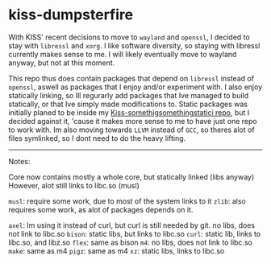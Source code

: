 # kiss-dumpsterfire

With KISS' recent decisions to move to `wayland` and `openssl`, I decided to stay with `libressl` and `xorg`.
I like software diversity, so staying with libressl currently makes sense to me. I will likely eventually move to wayland anyway, but not at this moment. 

This repo thus does contain packages that depend on `libressl` instead of `openssl`, aswell as packages that I enjoy and/or experiment with. 
I also enjoy statically linking, so Ill regurarly add packages that Ive managed to build statically, or that Ive simply made modifications to. Static packages was initially planed to be inside my [Kiss-somethigsomethingstatici repo](https://github.com/hovercats/kiss-somethingsomethingstatic), but I decided against it, 'cause it makes more sense to me to have just one repo to work with.
Im also moving towards `LLVM` instead of `GCC`, so theres alot of files symlinked, so I dont need to do the heavy lifting.

---

Notes:

Core now contains mostly a whole core, but statically linked (libs anyway)
However, alot still links to libc.so (musl)

`musl`: require some work, due to most of the system links to it
`zlib`: also requires some work, as alot of packages depends on it.

`axel`: Im using it instead of curl, but curl is still needed by git. no libs, does not link to libc.so
`bison`: static libs, but links to libc.so
`curl`: static lib, links to libc.so, and libz.so
`flex`: same as bison
`m4`: no libs, does not link to libc.so
`make`: same as m4
`pigz`: same as m4
`xz`: static libs, links to libc.so

